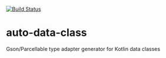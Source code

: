[![Build Status](https://travis-ci.org/xinthink/auto-data-class.svg?branch=master)](https://travis-ci.org/xinthink/auto-data-class)

# auto-data-class
Gson/Parcellable type adapter generator for Kotlin data classes
